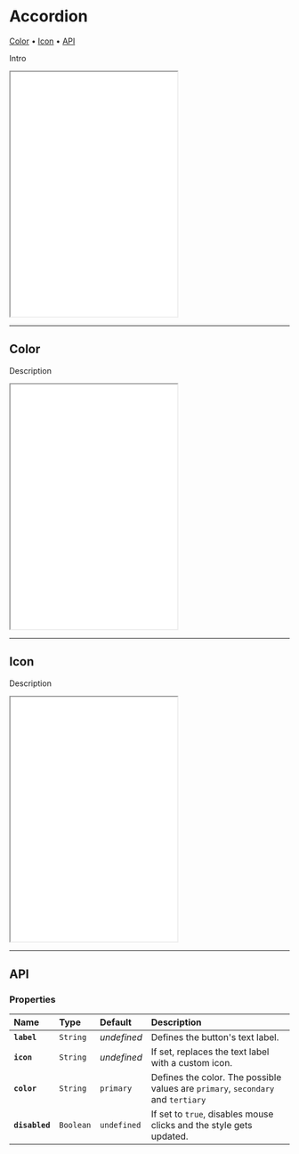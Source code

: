 # Accordion

[Color](components/button#color) • [Icon](components/button#icon) • [API](components/button#api)

Intro 

<iframe src="./assets/demos/button/main.html" height="440px"></iframe>

---

## Color

Description

<iframe src="./assets/demos/button/color.html" height="440px"></iframe>

---

## Icon

Description

<iframe src="./assets/demos/button/icon.html" height="440px"></iframe>

---

## API

### Properties

| Name | Type | Default | Description |
| :-- | :-- | :-- | :-- |
| **`label`** | `String` | _undefined_ | Defines the button's text label. |
| **`icon`** | `String` | _undefined_ | If set, replaces the text label with a custom icon. |
| **`color`** | `String` | `primary` | Defines the color. The possible values are `primary`, `secondary` and `tertiary` |
| **`disabled`** | `Boolean` | `undefined` | If set to `true`, disables mouse clicks and the style gets updated. |